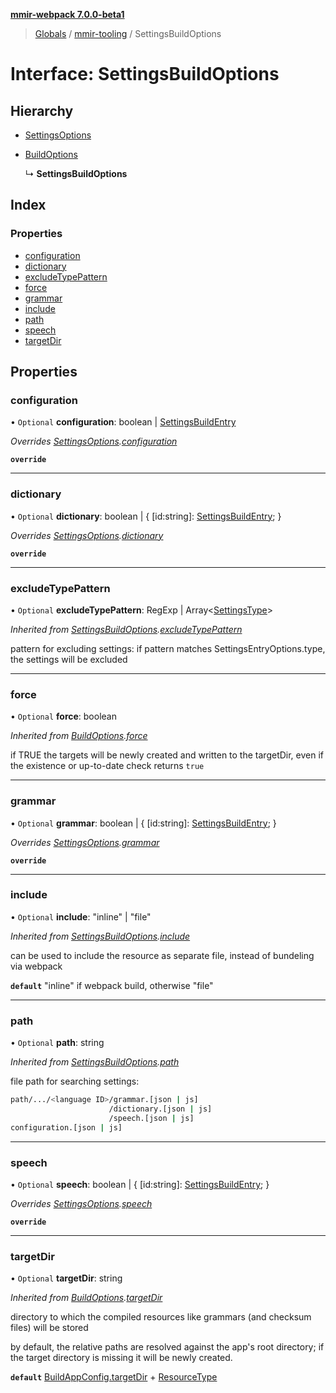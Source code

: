 **[mmir-webpack 7.0.0-beta1](../README.md)**

> [Globals](../README.md) / [mmir-tooling](../modules/mmir_tooling.md) / SettingsBuildOptions

# Interface: SettingsBuildOptions

## Hierarchy

* [SettingsOptions](mmir_tooling.settingsoptions.md)

* [BuildOptions](mmir_tooling.buildoptions.md)

  ↳ **SettingsBuildOptions**

## Index

### Properties

* [configuration](mmir_tooling.settingsbuildoptions.md#configuration)
* [dictionary](mmir_tooling.settingsbuildoptions.md#dictionary)
* [excludeTypePattern](mmir_tooling.settingsbuildoptions.md#excludetypepattern)
* [force](mmir_tooling.settingsbuildoptions.md#force)
* [grammar](mmir_tooling.settingsbuildoptions.md#grammar)
* [include](mmir_tooling.settingsbuildoptions.md#include)
* [path](mmir_tooling.settingsbuildoptions.md#path)
* [speech](mmir_tooling.settingsbuildoptions.md#speech)
* [targetDir](mmir_tooling.settingsbuildoptions.md#targetdir)

## Properties

### configuration

• `Optional` **configuration**: boolean \| [SettingsBuildEntry](mmir_tooling.settingsbuildentry.md)

*Overrides [SettingsOptions](mmir_tooling.settingsoptions.md).[configuration](mmir_tooling.settingsoptions.md#configuration)*

**`override`** 

___

### dictionary

• `Optional` **dictionary**: boolean \| { [id:string]: [SettingsBuildEntry](mmir_tooling.settingsbuildentry.md);  }

*Overrides [SettingsOptions](mmir_tooling.settingsoptions.md).[dictionary](mmir_tooling.settingsoptions.md#dictionary)*

**`override`** 

___

### excludeTypePattern

• `Optional` **excludeTypePattern**: RegExp \| Array<[SettingsType](../modules/mmir_tooling.md#settingstype)\>

*Inherited from [SettingsBuildOptions](mmir_tooling.settingsbuildoptions.md).[excludeTypePattern](mmir_tooling.settingsbuildoptions.md#excludetypepattern)*

pattern for excluding settings:
if pattern matches SettingsEntryOptions.type, the settings will be excluded

___

### force

• `Optional` **force**: boolean

*Inherited from [BuildOptions](mmir_tooling.buildoptions.md).[force](mmir_tooling.buildoptions.md#force)*

if TRUE the targets will be newly created and written to the targetDir,
even if the existence or up-to-date check returns `true`

___

### grammar

• `Optional` **grammar**: boolean \| { [id:string]: [SettingsBuildEntry](mmir_tooling.settingsbuildentry.md);  }

*Overrides [SettingsOptions](mmir_tooling.settingsoptions.md).[grammar](mmir_tooling.settingsoptions.md#grammar)*

**`override`** 

___

### include

• `Optional` **include**: \"inline\" \| \"file\"

*Inherited from [SettingsBuildOptions](mmir_tooling.settingsbuildoptions.md).[include](mmir_tooling.settingsbuildoptions.md#include)*

can be used to include the resource as separate file, instead of bundeling via webpack

**`default`** "inline" if webpack build, otherwise "file"

___

### path

• `Optional` **path**: string

*Inherited from [SettingsBuildOptions](mmir_tooling.settingsbuildoptions.md).[path](mmir_tooling.settingsbuildoptions.md#path)*

file path for searching settings:
```bash
path/.../<language ID>/grammar.[json | js]
                      /dictionary.[json | js]
                      /speech.[json | js]
configuration.[json | js]
```

___

### speech

• `Optional` **speech**: boolean \| { [id:string]: [SettingsBuildEntry](mmir_tooling.settingsbuildentry.md);  }

*Overrides [SettingsOptions](mmir_tooling.settingsoptions.md).[speech](mmir_tooling.settingsoptions.md#speech)*

**`override`** 

___

### targetDir

• `Optional` **targetDir**: string

*Inherited from [BuildOptions](mmir_tooling.buildoptions.md).[targetDir](mmir_tooling.buildoptions.md#targetdir)*

directory to which the compiled resources like grammars (and checksum files) will be stored

by default, the relative paths are resolved against the app's root directory;
if the target directory is missing it will be newly created.

**`default`** [BuildAppConfig.targetDir](mmir_tooling.buildappconfig.md#targetdir) + [ResourceType](../modules/mmir_tooling.md#resourcetype)
